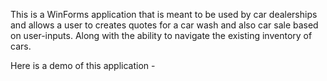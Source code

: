 This is a WinForms application that is meant to be used by car dealerships and allows a user to creates quotes for a car wash and also car sale based on user-inputs. Along with the ability to navigate the existing inventory of cars.

Here is a demo of this application -
